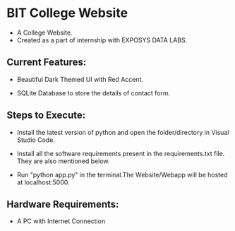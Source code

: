 # BIT College Website

- A College Website.
- Created as a part of internship with EXPOSYS DATA LABS.

## Current Features:

- Beautiful Dark Themed UI with Red Accent.

- SQLite Database to store the details of contact form.

## Steps to Execute:

- Install the latest version of python and open the folder/directory in Visual Studio Code.

- Install all the software requirements present in the requirements.txt file. They are also mentioned below.

- Run "python app.py" in the terminal.The Website/Webapp will be hosted at localhost:5000.

## Hardware Requirements:

- A PC with Internet Connection
